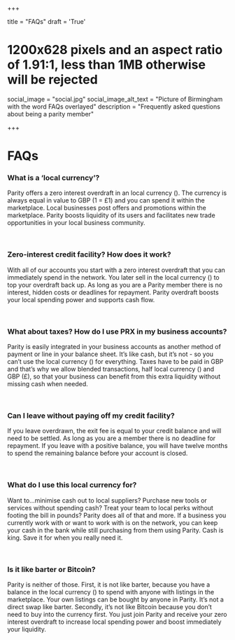 +++

title = "FAQs"
draft = 'True'
# 1200x628 pixels and an aspect ratio of 1.91:1, less than 1MB otherwise will be rejected
social_image = "social.jpg"
social_image_alt_text = "Picture of Birmingham with the word FAQs overlayed"
description = "Frequently asked questions about being a parity member"

+++

# FAQs

### What is a ‘local currency’? 
Parity offers a zero interest overdraft in an local currency (<span class="parity-currency"></span>). The currency is always equal in value to GBP (<span class="parity-currency"></span>1 = £1) and you can spend it within the marketplace. Local businesses post offers and promotions within the marketplace. Parity boosts liquidity of its users and facilitates new trade opportunities in your local business community. 

<br>

### Zero-interest credit facility? How does it work? 
With all of our accounts you start with a zero interest overdraft that you can immediately spend in the network. You later sell in the local currency (<span class="parity-currency"></span>) to top your overdraft back up. As long as you are a Parity member there is no interest, hidden costs or deadlines for repayment. Parity overdraft boosts your local spending power and supports cash flow. 

<br>

### What about taxes? How do I use PRX in my business accounts? 
Parity is easily integrated in your business accounts as another method of payment or line in your balance sheet. It’s like cash, but it’s not - so you can’t use the local currency (<span class="parity-currency"></span>) for everything. Taxes have to be paid in GBP and that’s why we allow blended transactions, half local currency (<span class="parity-currency"></span>) and GBP (£), so that your business can benefit from this extra liquidity without missing cash when needed. 

<br>

### Can I leave without paying off my credit facility?
If you leave overdrawn, the exit fee is equal to your credit balance and will need to be settled. As long as you are a member there is no deadline for repayment. If you leave with a positive balance, you will have twelve months to spend the remaining balance before your account is closed.

<br>

### What do I use this local currency for?
Want to…minimise cash out to local suppliers? Purchase new tools or services without spending cash? Treat your team to local perks without footing the bill in pounds? Parity does all of that and more. If a business you currently work with or want to work with is on the network, you can keep your cash in the bank while still purchasing from them using Parity. Cash is king. Save it for when you really need it.

<br>

### Is it like barter or Bitcoin? 
Parity is neither of those. First, it is not like barter, because you have a balance in the local currency (<span class="parity-currency"></span>) to spend with anyone with listings in the marketplace. Your own listings can be bought by anyone in Parity. It’s not a direct swap like barter. Secondly, it’s not like Bitcoin because you don’t need to buy into the currency first. You just join Parity and receive your zero interest overdraft to increase local spending power and boost immediately your liquidity.
